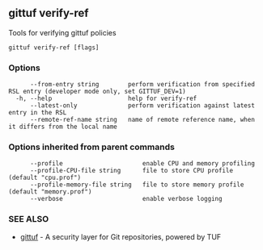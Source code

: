 ## gittuf verify-ref

Tools for verifying gittuf policies

```
gittuf verify-ref [flags]
```

### Options

```
      --from-entry string        perform verification from specified RSL entry (developer mode only, set GITTUF_DEV=1)
  -h, --help                     help for verify-ref
      --latest-only              perform verification against latest entry in the RSL
      --remote-ref-name string   name of remote reference name, when it differs from the local name
```

### Options inherited from parent commands

```
      --profile                      enable CPU and memory profiling
      --profile-CPU-file string      file to store CPU profile (default "cpu.prof")
      --profile-memory-file string   file to store memory profile (default "memory.prof")
      --verbose                      enable verbose logging
```

### SEE ALSO

* [gittuf](gittuf.md)	 - A security layer for Git repositories, powered by TUF

